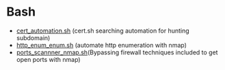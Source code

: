 # Bash
- [cert_automation.sh](https://github.com/saidedev/Bash/blob/main/cert_automation.sh) (cert.sh searching automation for hunting subdomain)
- [http_enum_enum.sh](https://github.com/saidedev/Bash/blob/main/http_enum_nmap.sh) (automate http enumeration with nmap)
- [ports_scannner_nmap.sh](https://github.com/saidedev/Bash/blob/main/ports_scannner_nmap.sh)(Bypassing firewall techniques included to get open ports with nmap) 
